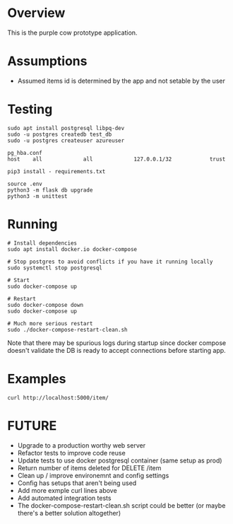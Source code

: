 # Overview

This is the purple cow prototype application.

# Assumptions

 * Assumed items id is determined by the app and not setable by the user

# Testing

    sudo apt install postgresql libpq-dev
    sudo -u postgres createdb test_db
    sudo -u postgres createuser azureuser

    pg_hba.conf
    host    all             all             127.0.0.1/32            trust

    pip3 install - requirements.txt

    source .env
    python3 -m flask db upgrade
    python3 -m unittest

# Running

    # Install dependencies
    sudo apt install docker.io docker-compose

    # Stop postgres to avoid conflicts if you have it running locally
    sudo systemctl stop postgresql

    # Start
    sudo docker-compose up

    # Restart
    sudo docker-compose down
    sudo docker-compose up

    # Much more serious restart
    sudo ./docker-compose-restart-clean.sh

Note that there may be spurious logs during startup since docker compose doesn't validate the DB is ready to accept connections before starting app.

# Examples

    curl http://localhost:5000/item/

# FUTURE

 * Upgrade to a production worthy web server
 * Refactor tests to improve code reuse
 * Update tests to use docker postgresql container (same setup as prod)
 * Return number of items deleted for DELETE /item
 * Clean up / improve environemnt and config settings
 * Config has setups that aren't being used
 * Add more exmple curl lines above
 * Add automated integration tests
 * The docker-compose-restart-clean.sh script could be better (or maybe there's
   a better solution altogether)
